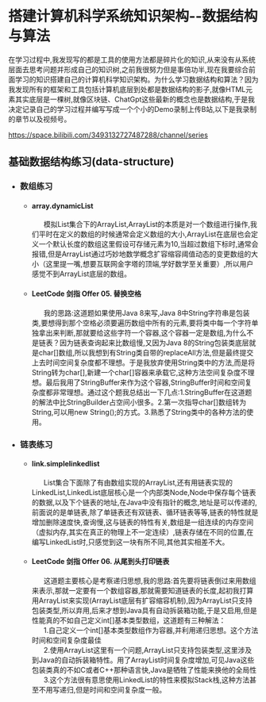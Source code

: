 # 搭建计算机科学系统知识架构--数据结构与算法

在学习过程中,我发现写的都是工具的使用方法都是碎片化的知识,从来没有从系统层面去思考问题并形成自己的知识树,之前我很努力但是事倍功半,现在我要综合前面学习的知识搭建自己的计算机科学知识架构。为什么学习数据结构和算法？因为我发现所有的框架和工具包括计算机底层到处都是数据结构的影子,就像HTML元素其实底层是一棵树,就像区块链、ChatGpt这些最新的概念也是数据结构,于是我决定记录自己的学习过程并编写写成一个个小的Demo录制上传B站,以下是我录制的章节以及视频号。<br>

https://space.bilibili.com/3493132727487288/channel/series

<body>
    <div>
        <h2>基础数据结构练习(data-structure)</h2>
        <div>
            <ul>
                <li>
                    <h3>数组练习</h3>
                    <ul>
                        <li>
                            <div>
                                <div>
                                    <h4>array.dynamicList</h4>
                                </div>
                                &nbsp;&nbsp;&nbsp;&nbsp;&nbsp;&nbsp;模拟List集合下的ArrayList,ArrayList的本质是对一个数组进行操作,我们平时在定义的数组的时候通常会定义数组的大小,ArrayList在底层也会定义一个默认长度的数组这里假设可存储元素为10,当超过数组下标时,通常会报错,但是ArrayList通过巧妙地数学概念扩容缩容阈值动态的变更数组的大小（这里提一嘴,想要互联网金字塔的顶端,学好数学至关重要）,所以用户感觉不到ArrayList底层的数组。
                            </div>
                        </li>
                        <li>
                            <div>
                                <div>
                                    <h4>LeetCode 剑指 Offer 05. 替换空格</h4>
                                </div>
                                &nbsp;&nbsp;&nbsp;&nbsp;&nbsp;&nbsp;我的思路:这道题如果使用Java 8来写,Java
                                8中String字符串是包装类,要想得到那个空格必须要遍历数组中所有的元素,要将类中每一个字符单独拿出来判断,那就要给这些字符一个容器,这个容器一定是数组,为什么不是链表？因为链表查询起来比数组慢,又因为Java
                                8的String包装类底层就是char[]数组,所以我想到有String类自带的replaceAll方法,但是最终提交上去时间空间复杂度都不理想。于是我放弃使用String类中的方法,而是将String转为char[],新建一个char[]容器来承载它,这种方法空间复杂度不理想。最后我用了StringBuffer来作为这个容器,StringBuffer时间和空间复杂度都非常理想。通过这个题我总结出一下几点:1.StringBuffer在这道题的解法中比StringBuilder占空间小很多。2.第一次指导char[]数组转为String,可以用new
                                String();的方式。3.熟悉了String类中的各种方法的使用。
                            </div>
                        </li>
                    </ul>
                </li>
                <li>
                    <h3>链表练习</h3>
                    <ul>
                        <li>
                            <div>
                                <div>
                                    <h4>link.simplelinkedlist</h4>
                                </div>
                                &nbsp;&nbsp;&nbsp;&nbsp;&nbsp;&nbsp;List集合下面除了有由数组实现的ArrayList,还有用链表实现的LinkedList,LinkedList底层核心是一个内部类Node,Node中保存每个链表的数据,以及下个链表的地址,在Java中没有指针的概念,地址是可以传递的,前面说的是单链表,除了单链表还有双链表、循环链表等等,链表的特性就是增加删除速度快,查询慢,这与链表的特性有关,数组是一组连续的内存空间（虚拟内存,其实在真正的物理上不一定连续）,链表存储在不同的位置,在编写LinkedList时,只感觉到这一块有所不同,其他其实相差不大。
                            </div>
                        </li>
                        <li>
                            <div>
                                <div>
                                    <h4>LeetCode 剑指 Offer 06. 从尾到头打印链表</h4>
                                </div>
                                &nbsp;&nbsp;&nbsp;&nbsp;&nbsp;&nbsp;这道题主要核心是考察递归思想,我的思路:首先要将链表倒过来用数组来表示,那就一定要有一个数组容器,那就需要知道链表的长度,起初我打算用ArrayList来实现(ArrayList底层有扩容缩容机制),因为ArrayList只支持包装类型,所以弃用,后来才想到Java具有自动拆装箱功能,于是又启用,但是性能真的不如自己定义int[]基本类型数组，这道题有三种解法：</br>
                                &nbsp;&nbsp;&nbsp;&nbsp;&nbsp;&nbsp;1.自己定义一个int[]基本类型数组作为容器,并利用递归思想。这个方法时间和空间复杂度最佳</br>
                                &nbsp;&nbsp;&nbsp;&nbsp;&nbsp;&nbsp;2.使用ArrayList这里有一个问题,ArrayList只支持包装类型,这里涉及到Java的自动拆装箱特性。用了ArrayList时间复杂度增加,可见Java这些包装类真的不如C或者C++那种语言快,Java是牺牲了性能来换他的全局性</br>
                                &nbsp;&nbsp;&nbsp;&nbsp;&nbsp;&nbsp;3.这个方法很有意思使用LinkedList的特性来模拟Stack栈,这种方法甚至不用写递归,但是时间和空间复杂度一般。
                            </div>
                        </li>
                    </ul>
        </div>
        </li>
        </ul>
        </li>
        </ul>
    </div>
    </div>
</body>
